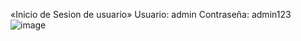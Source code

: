 «Inicio de Sesion de usuario»
Usuario: admin 
Contraseña: admin123
![image](https://github.com/user-attachments/assets/26b340ca-71c5-4f95-b276-3ef26826ddce)
